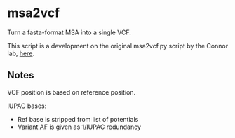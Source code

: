 # msa2vcf

Turn a fasta-format MSA into a single VCF.

This script is a development on the original msa2vcf.py script by the Connor lab, [here](github.com/connor-lab/msa2vcf.git).

## Notes

VCF position is based on reference position.

IUPAC bases:

- Ref base is stripped from list of potentials
- Variant AF is given as 1/IUPAC redundancy
